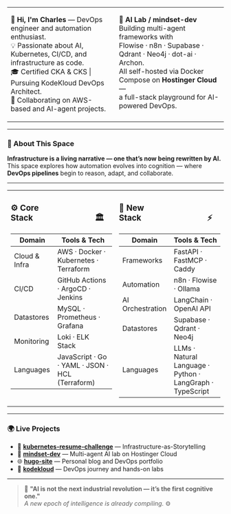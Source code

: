 <table>
<tr>
<td valign="top" width="50%">

👋 **Hi, I'm Charles** — DevOps engineer and automation enthusiast.  
💡 Passionate about AI, Kubernetes, CI/CD, and infrastructure as code.  
🎓 Certified CKA & CKS | Pursuing KodeKloud DevOps Architect.  
🚀 Collaborating on AWS-based and AI-agent projects.

</td>
<td valign="top" width="50%">

🧠 **AI Lab / mindset-dev**  
Building multi-agent frameworks with  
Flowise · n8n · Supabase · Qdrant · Neo4j · dot-ai · Archon.  
All self-hosted via Docker Compose on **Hostinger Cloud** —  
a full-stack playground for AI-powered DevOps.

</td>
</tr>
</table> 

---

### 🧭 About This Space

**Infrastructure is a living narrative — one that’s now being rewritten by AI.**  
This space explores how automation evolves into cognition — where **DevOps pipelines** begin to reason, adapt, and collaborate.

---


<table width="100%">
<tr>
  <td width="50%" valign="top">
    <h3>
      <span style="display:inline-block; width:45%;">⚙️ Core Stack</span>
      <span style="display:inline-block; width:45%; text-align:right;">🏛️</span>
    </h3>

| Domain | Tools & Tech |
|--------|--------------|
| Cloud & Infra | AWS · Docker · Kubernetes · Terraform |
| CI/CD | GitHub Actions · ArgoCD · Jenkins |
| Datastores | MySQL · Prometheus · Grafana |
| Monitoring | Loki · ELK Stack |
| Languages | JavaScript · Go · YAML · JSON · HCL (Terraform) |

  </td>
  <td width="50%" valign="top">
    <h3>
      <span style="display:inline-block; width:45%;">🧠 New Stack</span>
      <span style="display:inline-block; width:45%; text-align:right;">⚡</span>
    </h3>

| Domain | Tools & Tech |
|--------|--------------|
| Frameworks | FastAPI · FastMCP · Caddy |
| Automation | n8n · Flowise · Ollama |
| AI Orchestration | LangChain · OpenAI API |
| Datastores | Supabase · Qdrant · Neo4j |
| Languages | LLMs · Natural Language · Python · LangGraph · TypeScript |

  </td>
</tr>
</table>




---

### 🌍 Live Projects

- 🧩 **[kubernetes-resume-challenge](https://github.com/journeyman33/kubernetes-resume-challenge)** — Infrastructure-as-Storytelling  
- 🧠 **[mindset-dev](https://github.com/mindset-dev)** — Multi-agent AI lab on Hostinger Cloud  
- 🌐 **[hugo-site](https://github.com/journeyman33/hugo-site)** — Personal blog and DevOps portfolio  
- 📘 **[kodekloud](https://github.com/journeyman33/kodekloud)** — DevOps journey and hands-on labs  

---


> 🧠 **"AI is not the next industrial revolution — it’s the first cognitive one."**  
> _A new epoch of intelligence is already compiling._ ⚙️



<!---
journeyman33/journeyman33 is a ✨ special ✨ repository because its `README.md` (this file) appears on your GitHub profile.
You can click the Preview link to take a look at your changes.
--->

<!--START_SECTION:activity-->
<!--END_SECTION:activity-->



